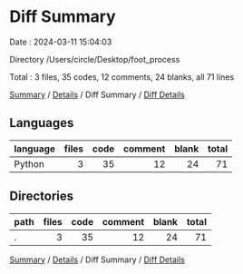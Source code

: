 # Diff Summary

Date : 2024-03-11 15:04:03

Directory /Users/circle/Desktop/foot_process

Total : 3 files,  35 codes, 12 comments, 24 blanks, all 71 lines

[Summary](results.md) / [Details](details.md) / Diff Summary / [Diff Details](diff-details.md)

## Languages
| language | files | code | comment | blank | total |
| :--- | ---: | ---: | ---: | ---: | ---: |
| Python | 3 | 35 | 12 | 24 | 71 |

## Directories
| path | files | code | comment | blank | total |
| :--- | ---: | ---: | ---: | ---: | ---: |
| . | 3 | 35 | 12 | 24 | 71 |

[Summary](results.md) / [Details](details.md) / Diff Summary / [Diff Details](diff-details.md)